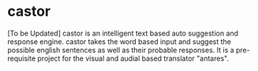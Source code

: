 # castor
[To be Updated] castor is an intelligent text based auto suggestion and response engine. castor takes the word based input and suggest the possible english sentences as well as their probable responses. It is a pre-requisite project for the visual and audial based translator "antares".
